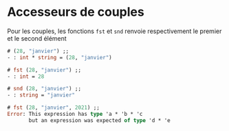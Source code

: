# Accesseurs de couples
Pour les couples, les fonctions `fst` et `snd` renvoie respectivement le premier et le second élément

```ocaml
# (28, "janvier") ;;
- : int * string = (28, "janvier")

# fst (28, "janvier") ;;
- : int = 28

# snd (28, "janvier") ;;
- : string = "janvier"

# fst (28, "janvier", 2021) ;;
Error: This expression has type 'a * 'b * 'c
       but an expression was expected of type 'd * 'e
```